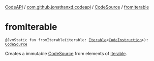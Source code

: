 [CodeAPI](../../index.md) / [com.github.jonathanxd.codeapi](../index.md) / [CodeSource](index.md) / [fromIterable](.)

# fromIterable

`@JvmStatic fun fromIterable(iterable: `[`Iterable`](https://kotlinlang.org/api/latest/jvm/stdlib/kotlin.collections/-iterable/index.html)`<`[`CodeInstruction`](../-code-instruction.md)`>): `[`CodeSource`](index.md)

Creates a immutable [CodeSource](index.md) from elements of [iterable](from-iterable.md#com.github.jonathanxd.codeapi.CodeSource.Companion$fromIterable(kotlin.collections.Iterable((com.github.jonathanxd.codeapi.CodeInstruction)))/iterable).

